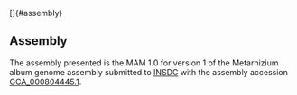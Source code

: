[]{#assembly}

Assembly
--------

The assembly presented is the MAM 1.0 for version 1 of the Metarhizium
album genome assembly submitted to [INSDC](http://www.insdc.org) with
the assembly accession
[GCA\_000804445.1](http://www.ebi.ac.uk/ena/data/view/GCA_000804445.1).
